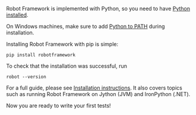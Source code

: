 Robot Framework is implemented with Python, so you need to have <a href="https://www.python.org/downloads/">Python installed</a>.

On Windows machines, make sure to add <a href="https://docs.python.org/3/using/windows.html#the-full-installer">Python to PATH</a> during installation.

Installing Robot Framework with pip is simple:

<pre><code>pip install robotframework</code></pre>

To check that the installation was successful, run

<pre><code>robot --version</code></pre>

For a full guide, please see <a href="https://github.com/robotframework/robotframework/blob/master/INSTALL.rst">Installation instructions</a>. It also covers topics such as running Robot Framework on Jython (JVM) and IronPython (.NET).

Now you are ready to write your first tests!
